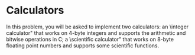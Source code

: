 # Calculators
In this problem, you will be asked to implement two calculators: an \integer calculator" that works on
4-byte integers and supports the arithmetic and bitwise operations in C; a \scientific calculator" that
works on 8-byte  floating point numbers and supports some scientific functions.



